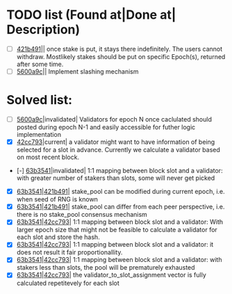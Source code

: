 # TODO list (Found at|Done at| Description)

- [ ] [421b491](https://github.com/mkamonmdt/learn_coin/commit/421b491ca376872b7bd20425e0dfc849ffb6cd1a)|| once stake is put, it stays there indefinitely. The users cannot withdraw. Mostlikely stakes should be put on specific Epoch(s), returned after some time.
- [ ] [5600a9c](https://github.com/mkamonmdt/learn_coin/commit/5600a9cc0fb592f28ae2a38488849b7d272c9ef2)|| Implement slashing mechanism 

# Solved list:

- [ ] [5600a9c](https://github.com/mkamonmdt/learn_coin/commit/5600a9cc0fb592f28ae2a38488849b7d272c9ef2)|invalidated| Validators for epoch N once caclulated should posted during epoch N-1 and easily accessible for futher logic implementation
- [x] [42cc793](https://github.com/mkamonMdt/learn_coin/commit/42cc7937cafaf89e22b74035437207ad31c62276)|current| a validator might want to have information of being selected for a slot in advance. Currently we calculate a validator based on most recent block.
- [-] [63b3541](https://github.com/mkamonMdt/learn_coin/commit/63b3541b25a00e5d8b09ce7bec9ed66bc80a788a)|invalidated| 1:1 mapping between block slot and a validator: with greater number of stakers than slots, some will never get picked
- [x] [63b3541](https://github.com/mkamonMdt/learn_coin/commit/63b3541b25a00e5d8b09ce7bec9ed66bc80a788a)|[421b491](https://github.com/mkamonMdt/learn_coin/commit/421b491ca376872b7bd20425e0dfc849ffb6cd1a)| stake_pool can be modified during current epoch, i.e. when seed of RNG is known 
- [x] [63b3541](https://github.com/mkamonMdt/learn_coin/commit/63b3541b25a00e5d8b09ce7bec9ed66bc80a788a)|[421b491](https://github.com/mkamonMdt/learn_coin/commit/421b491ca376872b7bd20425e0dfc849ffb6cd1a)| stake_pool can differ from each peer perspective, i.e. there is no stake_pool consensus mechanism
- [x] [63b3541](https://github.com/mkamonMdt/learn_coin/commit/63b3541b25a00e5d8b09ce7bec9ed66bc80a788a)|[42cc793](https://github.com/mkamonMdt/learn_coin/commit/42cc7937cafaf89e22b74035437207ad31c62276)| 1:1 mapping between block slot and a validator: With larger epoch size that might not be feasible to calculate a validator for each slot and store the hash.
- [x] [63b3541](https://github.com/mkamonMdt/learn_coin/commit/63b3541b25a00e5d8b09ce7bec9ed66bc80a788a)|[42cc793](https://github.com/mkamonMdt/learn_coin/commit/42cc7937cafaf89e22b74035437207ad31c62276)| 1:1 mapping between block slot and a validator: it does not result it fair proportionallity.
- [x] [63b3541](https://github.com/mkamonMdt/learn_coin/commit/63b3541b25a00e5d8b09ce7bec9ed66bc80a788a)|[42cc793](https://github.com/mkamonMdt/learn_coin/commit/42cc7937cafaf89e22b74035437207ad31c62276)| 1:1 mapping between block slot and a validator: with stakers less than slots, the pool will be prematurely exhausted
- [x] [63b3541](https://github.com/mkamonMdt/learn_coin/commit/63b3541b25a00e5d8b09ce7bec9ed66bc80a788a)|[42cc793](https://github.com/mkamonMdt/learn_coin/commit/42cc7937cafaf89e22b74035437207ad31c62276)| the validator_to_slot_assignment vector is fully calculated repetitevely for each slot
